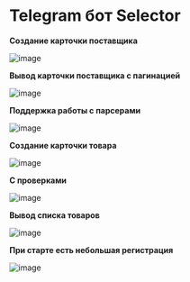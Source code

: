 # Telegram бот Selector

**Создание карточки поставщика**

![image](https://github.com/DTaSchweppes/selector-tg-bot-aiogram-sqlalchemy-sqlite/assets/45369246/ca992440-9c30-4196-bbfa-8e7fdffe85f8)

**Вывод карточки поставщика с пагинацией**

![image](https://github.com/DTaSchweppes/selector-tg-bot-aiogram-sqlalchemy-sqlite/assets/45369246/66c46e0d-1a70-4f11-ae90-575ddac31c1a)


**Поддержка работы с парсерами**

![image](https://github.com/DTaSchweppes/selector-tg-bot-aiogram-sqlalchemy-sqlite/assets/45369246/ecf92d54-e44c-4b90-b5fe-ce096a72ac4f)


**Создание карточки товара**

![image](https://github.com/DTaSchweppes/selector-tg-bot-aiogram-sqlalchemy-sqlite/assets/45369246/622fadea-4f02-4b07-8616-d990fabb5b89)

**С проверками**

![image](https://github.com/DTaSchweppes/selector-tg-bot-aiogram-sqlalchemy-sqlite/assets/45369246/653f04c1-8e8c-4dfb-94f4-4ab35d94c264)

**Вывод списка товаров**

![image](https://github.com/DTaSchweppes/selector-tg-bot-aiogram-sqlalchemy-sqlite/assets/45369246/00350fe0-418d-4d7f-bfe4-3ade74cb81a6)


**При старте есть небольшая регистрация**

![image](https://github.com/DTaSchweppes/selector-tg-bot-aiogram-sqlalchemy-sqlite/assets/45369246/56714670-8bce-4cb4-9b3f-bf2594eca839)
